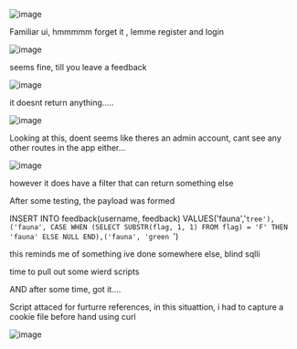 ![image](https://github.com/user-attachments/assets/5ac0e293-9a9b-433d-a3c9-6cac5ba1eae7)

Familiar ui, hmmmmm 
forget it , lemme register and login 

![image](https://github.com/user-attachments/assets/3d4fcde1-641d-4034-8c71-1a64d165d369)

seems fine, till you leave a feedback 

![image](https://github.com/user-attachments/assets/81b33907-eaa2-4b0d-ad0f-89e3cd0dbba1)

it doesnt return anything.....

![image](https://github.com/user-attachments/assets/f54991e2-a5ab-4b33-8a99-84429576538b)

Looking at this, doent seems like theres an admin account, cant see any other routes in the app either...

![image](https://github.com/user-attachments/assets/5d925ce8-0553-402b-8d65-800d4a359b56)

however it does have a filter that can return something else 

After some testing, the payload was formed

INSERT INTO feedback(username, feedback) VALUES('fauna','``` tree'),('fauna', CASE WHEN (SELECT SUBSTR(flag, 1, 1) FROM flag) = 'F' THEN 'fauna' ELSE NULL END),('fauna', 'green  ```')

this reminds me of something ive done somewhere else, blind sqlli

time to pull out some wierd scripts

AND after some time, got it....

Script attaced for furturre references, in this situattion, i had to capture a cookie file before hand using curl 

![image](https://github.com/user-attachments/assets/bc92518b-1b34-40f9-a994-21c552786cfc)
